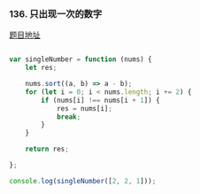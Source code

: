 ### 136. 只出现一次的数字

[题目地址](https://leetcode-cn.com/problems/single-number/)

```javascript

var singleNumber = function (nums) {
    let res;

    nums.sort((a, b) => a - b);
    for (let i = 0; i < nums.length; i += 2) {
        if (nums[i] !== nums[i + 1]) {
            res = nums[i];
            break;
        }
    }

    return res;

};

console.log(singleNumber([2, 2, 1]));

```